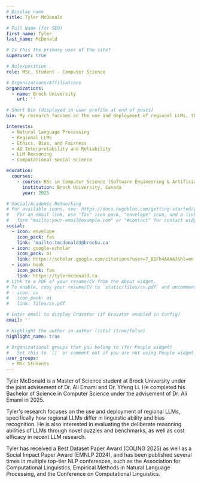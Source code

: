 ```yaml
---
# Display name
title: Tyler McDonald

# Full Name (for SEO)
first_name: Tyler
last_name: McDonald

# Is this the primary user of the site?
superuser: true

# Role/position
role: MSc. Student - Computer Science

# Organizations/Affiliations
organizations:
  - name: Brock University
    url: ''

# Short bio (displayed in user profile at end of posts)
bio: My research focuses on the use and deployment of regional LLMs, the evaluation of deliberate reasoning in LLMs, and the cost efficacy of recent LLM research.

interests:
  - Natural Language Processing
  - Regional LLMs
  - Ethics, Bias, and Fairness
  - AI Interpretability and Reliability
  - LLM Reasoning
  - Computational Social Science

education:
  courses:
    - course: BSc in Computer Science (Software Engineering & Artificial Intelligence)
      institution: Brock University, Canada
      year: 2025

# Social/Academic Networking
# For available icons, see: https://docs.hugoblox.com/getting-started/page-builder/#icons
#   For an email link, use "fas" icon pack, "envelope" icon, and a link in the
#   form "mailto:your-email@example.com" or "#contact" for contact widget.
social:
  - icon: envelope
    icon_pack: fas
    link: 'mailto:tmcdonald3@brocku.ca'
  - icon: google-scholar
    icon_pack: ai
    link: https://scholar.google.com/citations?user=7_B1Fh4AAAAJ&hl=en
  - icon: book
    icon_pack: fas
    link: https://tylermcdonald.ca
# Link to a PDF of your resume/CV from the About widget.
# To enable, copy your resume/CV to `static/files/cv.pdf` and uncomment the lines below.
# - icon: cv
#   icon_pack: ai
#   link: files/cv.pdf

# Enter email to display Gravatar (if Gravatar enabled in Config)
email: ''

# Highlight the author in author lists? (true/false)
highlight_name: true

# Organizational groups that you belong to (for People widget)
#   Set this to `[]` or comment out if you are not using People widget.
user_groups:
  - MSc Students
---
```


Tyler McDonald is a Master of Science student at Brock University under the joint advisement of Dr. Ali Emami and Dr. Yifeng Li. He completed his Bachelor of Science in Computer Science under the advisement of Dr. Ali Emami in 2025. 

Tyler's research focuses on the use and deployment of regional LLMs, specifically how regional LLMs differ in linguistic ability and bias recognition. He is also interested in evaluating the deliberate reasoning abilities of LLMs through novel puzzles and benchmarks, as well as cost efficacy in recent LLM research.

Tyler has received a Best Dataset Paper Award (COLING 2025) as well as a Social Impact Paper Award (EMNLP 2024), and has been published several times in multiple top-tier NLP conferences, such as the Association for Computational Linguistics, Empirical Methods in Natural Language Processing, and the Conference on Computational Linguistics.
